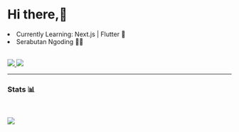 <h1>Hi there,👋</h1>

<li>Currently Learning: Next.js | Flutter 🚀</li>
<li>Serabutan Ngoding 🧑‍💻</li>

<br>

<p>
  <a href="https://www.linkedin.com/in/mochammad-fernanda/">
    <img src="https://img.shields.io/badge/-mochammad%20fernanda-blue?style=for-the-badge&logo=Linkedin&logoColor=3178C6&labelColor=black&color=black">
  </a>
  <a href="mailto:veloxium.dev@gmail.com">
    <img src="https://img.shields.io/badge/veloxium.dev@gmail.com-0078D4?style=for-the-badge&logo=Gmail&logoColor=3178C6&labelColor=black&color=black">
  </a>
</p>

---

### Stats 📊  

<br>

<p>
  <a href="https://github.com/Veloxium">
    <img src="https://github-readme-stats.vercel.app/api/top-langs/?username=Veloxium&layout=compact&theme=chartreuse-dark&langs_count=6">
  </a>
</p>
